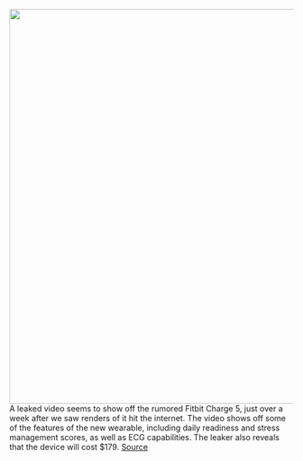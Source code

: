 <img src='https://cdn.vox-cdn.com/thumbor/GNRkbGyYGPKB6cE6W75gJxx-b58=/0x0:2880x1602/1200x800/filters:focal(471x538:931x998)/cdn.vox-cdn.com/uploads/chorus_image/image/69765896/Screen_Shot_2021_08_23_at_1.12.21_PM.0.png' width='700px' /><br/>
A leaked video seems to show off the rumored Fitbit Charge 5, just over a week after we saw renders of it hit the internet. The video shows off some of the features of the new wearable, including daily readiness and stress management scores, as well as ECG capabilities. The leaker also reveals that the device will cost $179.
<a href='https://www.theverge.com/2021/8/23/22638452/fitbit-charge-5-leak-features-premium-fitness-tracker'> Source <a/>